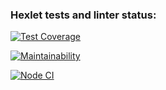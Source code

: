 ### Hexlet tests and linter status:
[![Test Coverage](https://api.codeclimate.com/v1/badges/69eda943acfd9ac65f27/test_coverage)](https://codeclimate.com/github/YaAleksey/frontend-project-lvl2/test_coverage)

[![Maintainability](https://api.codeclimate.com/v1/badges/69eda943acfd9ac65f27/maintainability)](https://codeclimate.com/github/YaAleksey/frontend-project-lvl2/maintainability)

[![Node CI](https://github.com/YaAleksey/frontend-project-lvl2/workflows/Node%20CI/badge.svg)](https://github.com/YaAleksey/frontend-project-lvl2/actions)
